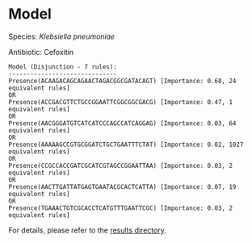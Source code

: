 
# Model

Species: *Klebsiella pneumoniae*

Antibiotic: Cefoxitin

```
Model (Disjunction - 7 rules):
------------------------------
Presence(ACAAGACAGCAGAACTAGACGGCGATACAGT) [Importance: 0.68, 24 equivalent rules]
OR
Presence(ACCGACGTTCTGCCGGAATTCGGCGGCGACG) [Importance: 0.47, 1 equivalent rules]
OR
Presence(AACGGGATGTCATCATCCCAGCCATCAGGAG) [Importance: 0.03, 64 equivalent rules]
OR
Presence(AAAAAGCCGTGCGGATCTGCTGAATTTCTAT) [Importance: 0.02, 1027 equivalent rules]
OR
Presence(CCGCCACCGATCGCATCGTAGCCGGAATTAA) [Importance: 0.03, 2 equivalent rules]
OR
Presence(AACTTGATTATGAGTGAATACGCACTCATTA) [Importance: 0.07, 19 equivalent rules]
OR
Presence(TGAAACTGTCGCACCTCATGTTTGAATTCGC) [Importance: 0.03, 2 equivalent rules]

```

For details, please refer to the [results directory](../../../../../results/scm_b/klebsiella%20pneumoniae/cefoxitin/repeat_0/).

